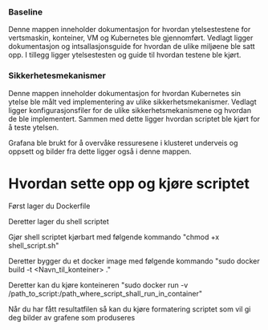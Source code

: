 ### Baseline
Denne mappen inneholder dokumentasjon for hvordan ytelsestestene for vertsmaskin, konteiner, VM og Kubernetes ble gjennomført.
Vedlagt ligger dokumentasjon og intsallasjonsguide for hvordan de ulike miljøene ble satt opp.
I tillegg ligger ytelsestesten og guide til hvordan testene ble kjørt.

### Sikkerhetesmekanismer
Denne mappen inneholder dokumentasjon for hvordan Kubernetes sin ytelse ble målt ved implementering av ulike sikkerhetsmekanismer.
Vedlagt ligger konfigurasjonsfiler for de ulike sikkerhetsmekanismene og hvordan de ble implementert.
Sammen med dette ligger hvordan scriptet ble kjørt for å teste ytelsen.

Grafana ble brukt for å overvåke ressuresene i klusteret underveis og oppsett og bilder fra dette ligger også i denne mappen.



# Hvordan sette opp og kjøre scriptet
Først lager du Dockerfile

Deretter lager du shell scriptet

Gjør shell scriptet kjørbart med følgende kommando "chmod +x shell_script.sh"

Deretter bygger du et docker image med følgende kommando "sudo docker build -t <Navn_til_konteiner> ."

Deretter kan du kjøre konteineren "sudo docker run -v /path_to_script:/path_where_script_shall_run_in_container"

Når du har fått resultatfilen så kan du kjøre formatering scriptet som vil gi deg bilder av grafene som produseres
